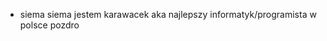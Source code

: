 - siema siema jestem karawacek aka najlepszy informatyk/programista w polsce pozdro
<!---
karawacek/karawacek is a ✨ special ✨ repository because its `README.md` (this file) appears on your GitHub profile.
You can click the Preview link to take a look at your changes.
--->
